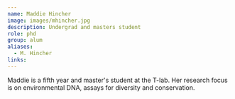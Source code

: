 ```yaml
---
name: Maddie Hincher
image: images/mhincher.jpg
description: Undergrad and masters student
role: phd
group: alum
aliases:
  - M. Hincher
links:
---
```


Maddie is a fifth year and master's student at the T-lab. Her research focus is on environmental DNA, assays for diversity and conservation.